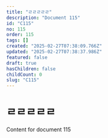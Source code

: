 ```yaml
---
title: "ㄹㄹㄹㄹㄹ"
description: "Document 115"
id: "C115"
no: 115
order: 115
tags: []
created: "2025-02-27T07:38:09.766Z"
updated: "2025-02-27T07:38:37.986Z"
featured: false
draft: true
hasChildren: false
childCount: 0
slug: "C115"
---
```


# ㄹㄹㄹㄹㄹ

Content for document 115

